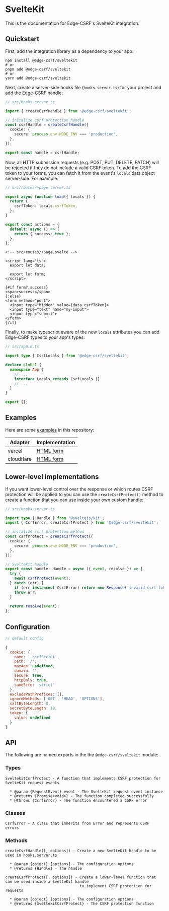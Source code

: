 # SvelteKit

This is the documentation for Edge-CSRF's SvelteKit integration.

## Quickstart

First, add the integration library as a dependency to your app:

```console
npm install @edge-csrf/sveltekit
# or
pnpm add @edge-csrf/sveltekit
# or
yarn add @edge-csrf/sveltekit
```

Next, create a server-side hooks file (`hooks.server.ts`) for your project and add the Edge-CSRF handle:

```typescript
// src/hooks.server.ts

import { createCsrfHandle } from '@edge-csrf/sveltekit';

// initalize csrf protection handle
const csrfHandle = createCsrfHandle({
  cookie: {
    secure: process.env.NODE_ENV === 'production',
  },
});

export const handle = csrfHandle;
```

Now, all HTTP submission requests (e.g. POST, PUT, DELETE, PATCH) will be rejected if they do not include a valid CSRF token. To add the CSRF token to your forms, you can fetch it from the event's `locals` data object server-side. For example:

```typescript
// src/routes/+page.server.ts

export async function load({ locals }) {
  return {
    csrfToken: locals.csrfToken,
  };
}

export const actions = {
  default: async () => {
    return { success: true };
  },
};
```

```svelte
<!-- src/routes/+page.svelte -->

<script lang="ts">
  export let data;

  export let form;
</script>

{#if form?.success}
<span>success</span>
{:else}
<form method="post">
  <input type="hidden" value={data.csrfToken}>
  <input type="text" name="my-input">
  <input type="submit">
</form>
{/if}
```

Finally, to make typescript aware of the new `locals` attributes you can add Edge-CSRF types to your app's types:

```typescript
// src/app.d.ts

import type { CsrfLocals } from '@edge-csrf/sveltekit';

declare global {
  namespace App {
    // ...
    interface Locals extends CsrfLocals {}
    // ...
  }
}

export {};
```

## Examples

Here are some [examples](examples) in this repository:

| Adapter    | Implementation                             |
| ---------- | ------------------------------------------ |
| vercel     | [HTML form](examples/sveltekit-vercel)     |
| cloudflare | [HTML form](examples/sveltekit-cloudflare) |

## Lower-level implementations

If you want lower-level control over the response or which routes CSRF protection will be applied to you can use the `createCsrfProtect()` method to create a function that you can use inside your own custom handle:

```typescript
// src/hooks.server.ts

import type { Handle } from '@sveltejs/kit';
import { CsrfError, createCsrfProtect } from '@edge-csrf/sveltekit';

// initalize csrf protection method
const csrfProtect = createCsrfProtect({
  cookie: {
    secure: process.env.NODE_ENV === 'production',
  },
});

// SvelteKit handle
export const handle: Handle = async ({ event, resolve }) => {
  try {
    await csrfProtect(event);
  } catch (err) {
    if (err instanceof CsrfError) return new Response('invalid csrf token', { status: 403 });
    throw err;
  }
    
  return resolve(event);
};
```

## Configuration

```javascript
// default config

{
  cookie: {
    name: '_csrfSecret',
    path: '/',
    maxAge: undefined,
    domain: '',
    secure: true,
    httpOnly: true,
    sameSite: 'strict'
  },
  excludePathPrefixes: [],
  ignoreMethods: ['GET', 'HEAD', 'OPTIONS'],
  saltByteLength: 8,
  secretByteLength: 18,
  token: {
    value: undefined
  }
}
```

## API

The following are named exports in the the `@edge-csrf/sveltekit` module:

### Types

```
SveltekitCsrfProtect - A function that implements CSRF protection for SvelteKit request events

  * @param {RequestEvent} event - The SvelteKit request event instance
  * @returns {Promise<void>} - The function completed successfully
  * @throws {CsrfError} - The function encountered a CSRF error
```

### Classes

```
CsrfError - A class that inherits from Error and represents CSRF errors
```

### Methods

```
createCsrfHandle([, options]) - Create a new SvelteKit handle to be used in hooks.server.ts

  * @param {object} [options] - The configuration options
  * @returns {Handle} - The handle

createCsrfProtect([, options]) - Create a lower-level function that can be used inside a SvelteKit handle
                                 to implement CSRF protection for requests

  * @param {object} [options] - The configuration options
  * @returns {SveltekitCsrfProtect} - The CSRF protection function
```
